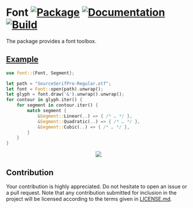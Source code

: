 # Font [![Package][package-img]][package-url] [![Documentation][documentation-img]][documentation-url] [![Build][build-img]][build-url]

The package provides a font toolbox.

## [Example](examples/glyph.rs)

```rust
use font::{Font, Segment};

let path = "SourceSerifPro-Regular.otf";
let font = Font::open(path).unwrap();
let glyph = font.draw('&').unwrap().unwrap();
for contour in glyph.iter() {
    for segment in contour.iter() {
        match segment {
            &Segment::Linear(..) => { /* … */ },
            &Segment::Quadratic(..) => { /* … */ },
            &Segment::Cubic(..) => { /* … */ },
        }
    }
}
```

<div align="center">
  <a href="https://github.com/bodoni/font/blob/master/examples/glyph.rs">
    <img src="https://cdn.rawgit.com/bodoni/font/master/examples/glyph.svg">
  </a>
</div>

## Contribution

Your contribution is highly appreciated. Do not hesitate to open an issue or a
pull request. Note that any contribution submitted for inclusion in the project
will be licensed according to the terms given in [LICENSE.md](LICENSE.md).

[build-img]: https://travis-ci.org/bodoni/font.svg?branch=master
[build-url]: https://travis-ci.org/bodoni/font
[documentation-img]: https://docs.rs/font/badge.svg
[documentation-url]: https://docs.rs/font
[package-img]: https://img.shields.io/crates/v/font.svg
[package-url]: https://crates.io/crates/font
